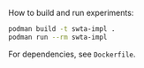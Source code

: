 How to build and run experiments:

```bash
podman build -t swta-impl .
podman run --rm swta-impl
```

For dependencies, see `Dockerfile`.
